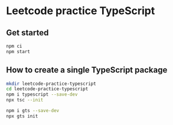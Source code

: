 # Leetcode practice TypeScript

## Get started

```bash
npm ci
npm start
```

## How to create a single TypeScript package

```bash
mkdir leetcode-practice-typescript
cd leetcode-practice-typescript
npm i typescript --save-dev
npx tsc --init

npm i gts --save-dev
npx gts init
```

